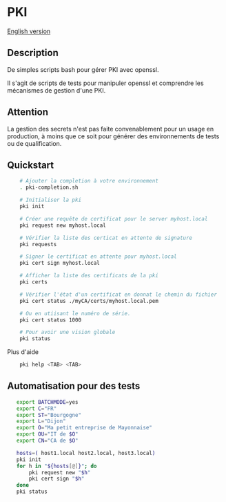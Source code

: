 # PKI

[English version](README-en.md)

## Description

De simples scripts bash pour gérer PKI avec openssl.

Il s'agit de scripts de tests pour manipuler openssl
et comprendre les mécanismes de gestion d'une PKI.

## Attention

La gestion des secrets n'est pas faite convenablement
pour un usage en production, à moins que ce soit pour
générer des environnements de tests ou de qualification.

## Quickstart

```bash
    # Ajouter la completion à votre environnement
    . pki-completion.sh

    # Initialiser la pki
    pki init

    # Créer une requête de certificat pour le server myhost.local
    pki request new myhost.local

    # Vérifier la liste des certicat en attente de signature
    pki requests

    # Signer le certificat en attente pour myhost.local
    pki cert sign myhost.local

    # Afficher la liste des certificats de la pki
    pki certs

    # Vérifier l'état d'un certificat en donnat le chemin du fichier
    pki cert status ./myCA/certs/myhost.local.pem

    # Ou en utiisant le numéro de série.
    pki cert status 1000

    # Pour avoir une vision globale
    pki status

```

Plus d'aide

```bash
    pki help <TAB> <TAB>
```

## Automatisation pour des tests

```bash
   export BATCHMODE=yes
   export C="FR"
   export ST="Bourgogne"
   export L="Dijon"
   export O="Ma petit entreprise de Mayonnaise"
   export OU="IT de $O"
   export CN="CA de $O"

   hosts=( host1.local host2.local, host3.local)
   pki init
   for h in "${hosts[@]}"; do
       pki request new "$h"
       pki cert sign "$h"
   done
   pki status
```
